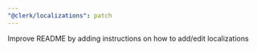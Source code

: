 ```yaml
---
"@clerk/localizations": patch
---
```


Improve README by adding instructions on how to add/edit localizations
